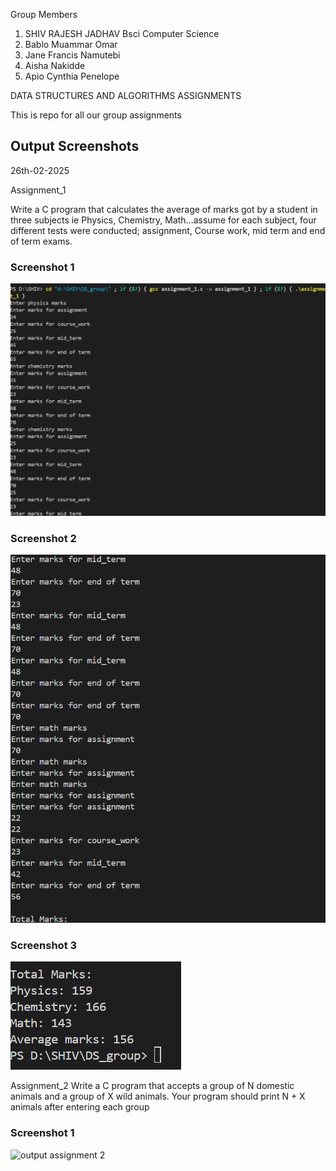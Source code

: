 Group Members
1. SHIV RAJESH JADHAV  Bsci Computer Science
2. Bablo Muammar Omar
3. Jane Francis Namutebi
4. Aisha Nakidde
5. Apio Cynthia Penelope
   
DATA STRUCTURES AND ALGORITHMS ASSIGNMENTS

This is repo for all our group assignments



## Output Screenshots

26th-02-2025

Assignment_1 

 Write a C program that calculates the average of marks got by a student in three subjects ie Physics, Chemistry, Math...assume for each subject, four different tests were conducted; assignment, Course work, mid term and end of term exams.


### Screenshot 1
![Description](screenshots/Screenshot_2025-03-03_222628.png)

### Screenshot 2  
![Description](screenshots/Screenshot_2025-03-03_222729.png)

### Screenshot 3  
![Description](screenshots/Screenshot_2025-03-03_222753.png)

Assignment_2
Write a C program that accepts a group of N domestic animals and a group of X wild animals. Your program should print N + X animals after entering each group

### Screenshot 1
![output assignment 2](https://github.com/user-attachments/assets/9073ca7d-56f5-41f2-bf5f-ddaa863caeab)
